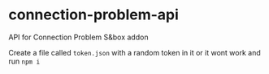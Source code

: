 # connection-problem-api
API for Connection Problem S&amp;box addon

Create a file called `token.json` with a random token in it or it wont work and run `npm i`
